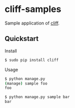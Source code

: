 cliff-samples
=============

Sample application of [cliff](https://github.com/dreamhost/cliff).

Quickstart
----------

Install

```bash
$ sudo pip install cliff
```

Usage

```bash
$ python manage.py
(manage) sample foo
foo
```

```bash
$ python manage.py sample bar
bar
```

